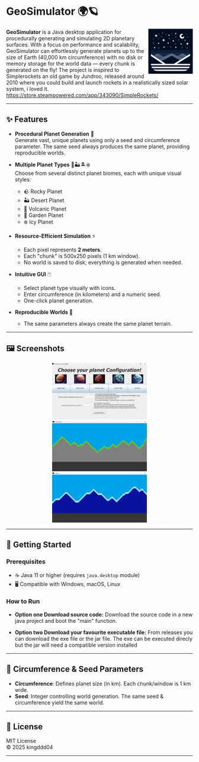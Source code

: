 # GeoSimulator 🌍🪐

<img src="src/sprites/GeoSimulatorIcon.png" alt="GeoSimulator Icon" align="right" width="120"/>

**GeoSimulator** is a Java desktop application for procedurally generating and simulating 2D planetary surfaces. With a focus on performance and scalability, GeoSimulator can effortlessly generate planets up to the size of Earth (40,000 km circumference) with no disk or memory storage for the world data — every chunk is generated on the fly!
The project is inspired to Simplerockets an old game by Jundroo, released around 2010 where you could build and launch rockets in a realistically sized solar system, i loved it. https://store.steampowered.com/app/343090/SimpleRockets/

---

## ✨ Features

- **Procedural Planet Generation** 🚀  
  Generate vast, unique planets using only a seed and circumference parameter. The same seed always produces the same planet, providing reproducible worlds.

- **Multiple Planet Types** 🌋🏜️🏝️❄️  
  Choose from several distinct planet biomes, each with unique visual styles:
  - 🪨 Rocky Planet
  - 🏜️ Desert Planet
  - 🌋 Volcanic Planet
  - 🌳 Garden Planet
  - ❄️ Icy Planet

- **Resource-Efficient Simulation** ⚡  
  - Each pixel represents **2 meters**.
  - Each "chunk" is 500x250 pixels (1 km window).
  - No world is saved to disk; everything is generated when needed.

- **Intuitive GUI** 🖱️  
  - Select planet type visually with icons.
  - Enter circumference (in kilometers) and a numeric seed.
  - One-click planet generation.

- **Reproducible Worlds** 🔁  
  - The same parameters always create the same planet terrain.

---

## 🖼️ Screenshots

<p align="center">
  <img src="src/sprites/screen1.png" alt="Rocky Planet" width="256"/>
  <img src="src/sprites/screen2.png" alt="Desert Planet" width="256"/>
  <img src="src/sprites/screen3.png" alt="Volcanic Planet" width="256"/>
</p>

---

## 🚀 Getting Started

### Prerequisites

- ☕ Java 11 or higher (requires `java.desktop` module)
- 🖥️ Compatible with Windows, macOS, Linux

### How to Run

- **Option one Download source code:**
  Download the source code in a new java project and boot the "main" function.

- **Option two Download your favourite executable file:**
  From releases you can download the exe file or the jar file.
  The exe can be executed direcly but the jar will need a compatible version installed
  

---

## 📏 Circumference & Seed Parameters

- **Circumference**: Defines planet size (in km). Each chunk/window is 1 km wide.
- **Seed**: Integer controlling world generation. The same seed & circumference yield the same world.

---

## 📄 License

MIT License  
© 2025 kingddd04

---
